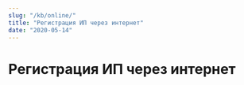 ```yaml
---
slug: "/kb/online/"
title: "Регистрация ИП через интернет"
date: "2020-05-14"
---
```


# Регистрация ИП через интернет
